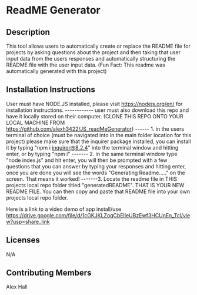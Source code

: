 # ReadME Generator

## Description

This tool allows users to automatically create or replace the README file for projects by asking questions about the project and then taking that user input data from the users responses and automatically structuring the README file with the user input data. (Fun Fact: This readme was automatically generated with this project)

## Installation Instructions

User must have NODE.JS installed, please visit https://nodejs.org/en/ for installation instructions. ------------ user must also download this repo and have it locally stored on their computer.
(CLONE THIS REPO ONTO YOUR LOCAL MACHINE FROM https://github.com/alexh3422/JS_readMeGenerator)
------ 1. in the users terminal of choice (must be navigated into in the main folder location for this project) please make sure that the inquirer package installed, you can install it by typing "npm i inquirer@8.2.4" into the terminal window and hitting enter, or by typing "npm i"
------- 2. in the same terminal window type "node index.js" and hit enter, you will then be prompted with a few questions that you can answer by typing your responses and hitting enter, once you are done you will see the words "Generating Readme....." on the screen. That means it worked!
-------3. Locate the readme file in THIS projects local repo folder titled "generatedREADME". THAT IS YOUR NEW README FILE. You can then copy and paste that README file into your own projects local repo folder.

Here is a link to a video demo of app install/use 
https://drive.google.com/file/d/1cGKJKLZoqCbElIeUBzEwf3HCUnEn_Tcl/view?usp=share_link

## Licenses

N/A

## Contributing Members

Alex Hall
